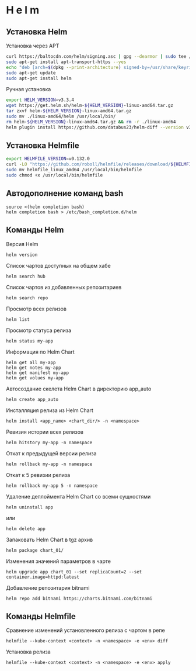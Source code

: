 # H e l m



## Установка Helm
Установка через APT
```bash
curl https://baltocdn.com/helm/signing.asc | gpg --dearmor | sudo tee /usr/share/keyrings/helm.gpg > /dev/null
sudo apt-get install apt-transport-https --yes
echo "deb [arch=$(dpkg --print-architecture) signed-by=/usr/share/keyrings/helm.gpg] https://baltocdn.com/helm/stable/debian/ all main" | sudo tee /etc/apt/sources.list.d/helm-stable-debian.list
sudo apt-get update
sudo apt-get install helm
```
Ручная установка
```bash
export HELM_VERSION=v3.3.4
wget https://get.helm.sh/helm-${HELM_VERSION}-linux-amd64.tar.gz
tar zxvf helm-${HELM_VERSION}-linux-amd64.tar.gz
sudo mv ./linux-amd64/helm /usr/local/bin/
rm helm-${HELM_VERSION}-linux-amd64.tar.gz && rm -r ./linux-amd64
helm plugin install https://github.com/databus23/helm-diff --version v3.1.3
```

## Установка Helmfile
```bash
export HELMFILE_VERSION=v0.132.0
curl -LO "https://github.com/roboll/helmfile/releases/download/${HELMFILE_VERSION}/helmfile_linux_amd64"
sudo mv helmfile_linux_amd64 /usr/local/bin/helmfile
sudo chmod +x /usr/local/bin/helmfile
```

## Автодополнение команд bash
```
source <(helm completion bash)
helm completion bash > /etc/bash_completion.d/helm
```

## Команды Helm
Версия Helm
```
helm version 
```
Список чартов доступных на общем хабе
```
helm search hub
```
Список чартов из добавленных репозитариев
```
helm search repo
```
Просмотр всех релизов 
```
helm list
```
Просмотр статуса релиза
```
helm status my-app
```
Информация по Helm Chart
```
helm get all my-app
helm get notes my-app
helm get manifest my-app
helm get volues my-app
```
Автосоздание скелета Helm Chart в директорию app_auto
```
helm create app_auto
```
Инсталляция релиза из Helm Chart
```
helm install <app_name> <chart_dir/> -n <namespace>
```
Ревизия истории всех релизов
```
helm hitstory my-app -n namespace
```
Откат к предыдущей версии релиза
```
helm rollback my-app -n namespace
```
Откат к 5 ревизии релиза
```
helm rollback my-app 5 -n namespace
```
Удаление деплоймента Helm Chart со всеми сущностями 
```
helm uninstall app
```
или
```
helm delete app
```
Запаковать Helm Chart в tgz архив
```
helm package chart_01/
```
Изменения значений параметров в чарте
```
helm upgrade app chart_01 --set replicaCount=2 --set container.image=httpd:latest
```
Добавление репозитария bitnami
```
helm repo add bitnami https://charts.bitnami.com/bitnami
```

## Команды Helmfile
Сравнение изменений установленного релиза с чартом в репе
```
helmfile --kube-context <context> -n <namespace> -e <env> diff
```
Установка релиза
```
helmfile --kube-context <context> -n <namespace> -e <env> apply
```





